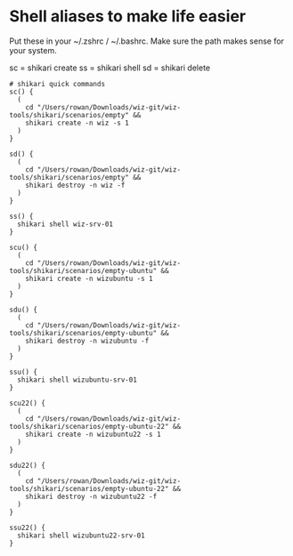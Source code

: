 # Shell aliases to make life easier

Put these in your ~/.zshrc / ~/.bashrc. Make sure the path makes sense for your system.

sc = shikari create
ss = shikari shell
sd = shikari delete

```
# shikari quick commands
sc() {
  (
    cd "/Users/rowan/Downloads/wiz-git/wiz-tools/shikari/scenarios/empty" && 
    shikari create -n wiz -s 1
  )
}

sd() {
  (
    cd "/Users/rowan/Downloads/wiz-git/wiz-tools/shikari/scenarios/empty" && 
    shikari destroy -n wiz -f
  )
}

ss() {
  shikari shell wiz-srv-01
}

scu() {
  (
    cd "/Users/rowan/Downloads/wiz-git/wiz-tools/shikari/scenarios/empty-ubuntu" && 
    shikari create -n wizubuntu -s 1
  )
}

sdu() {
  (
    cd "/Users/rowan/Downloads/wiz-git/wiz-tools/shikari/scenarios/empty-ubuntu" && 
    shikari destroy -n wizubuntu -f
  )
}

ssu() {
  shikari shell wizubuntu-srv-01
}

scu22() {
  (
    cd "/Users/rowan/Downloads/wiz-git/wiz-tools/shikari/scenarios/empty-ubuntu-22" && 
    shikari create -n wizubuntu22 -s 1
  )
}

sdu22() {
  (
    cd "/Users/rowan/Downloads/wiz-git/wiz-tools/shikari/scenarios/empty-ubuntu-22" && 
    shikari destroy -n wizubuntu22 -f
  )
}

ssu22() {
  shikari shell wizubuntu22-srv-01
}
```